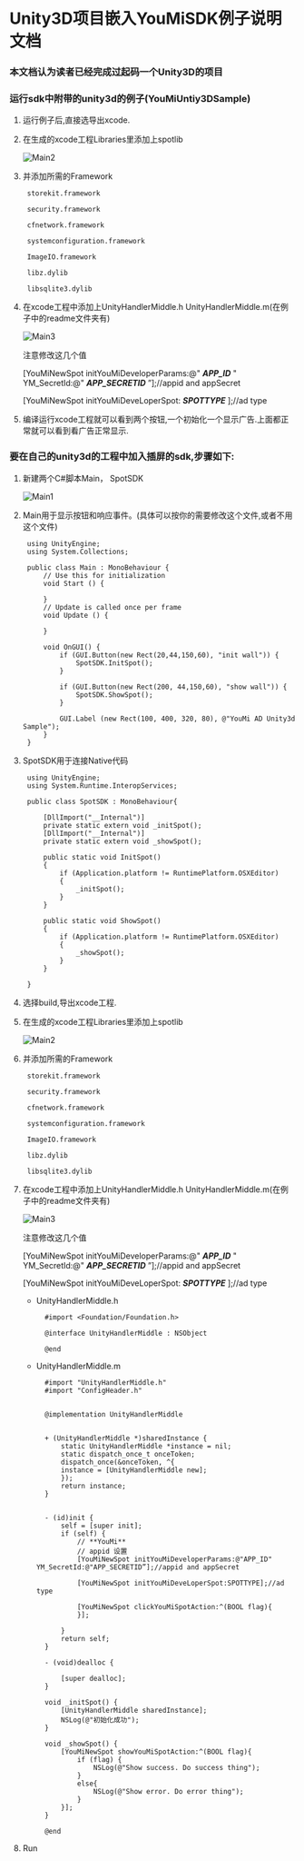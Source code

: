 Unity3D项目嵌入YouMiSDK例子说明文档
===

### **本文档认为读者已经完成过起码一个Unity3D的项目**

### 运行sdk中附带的unity3d的例子(YouMiUntiy3DSample)
1. 运行例子后,直接选导出xcode.

2. 在生成的xcode工程Libraries里添加上spotlib

	![Main2][2]
	
3. 并添加所需的Framework
	
		storekit.framework

		security.framework

		cfnetwork.framework

		systemconfiguration.framework

		ImageIO.framework

		libz.dylib

		libsqlite3.dylib

4. 在xcode工程中添加上UnityHandlerMiddle.h UnityHandlerMiddle.m(在例子中的readme文件夹有)

	![Main3][3]
	
	注意修改这几个值
			
	[YouMiNewSpot initYouMiDeveloperParams:@" ***APP_ID*** " YM_SecretId:@" ***APP_SECRETID*** ”];//appid and appSecret
    
    [YouMiNewSpot initYouMiDeveLoperSpot: ***SPOTTYPE*** ];//ad type 
 
5. 编译运行xcode工程就可以看到两个按钮,一个初始化一个显示广告.上面都正常就可以看到看广告正常显示.


### 要在自己的unity3d的工程中加入插屏的sdk,步骤如下:

1. 新建两个C#脚本Main， SpotSDK

	![Main1][1]

2. Main用于显示按钮和响应事件。(具体可以按你的需要修改这个文件,或者不用这个文件)
	
	
		using UnityEngine;
		using System.Collections;

		public class Main : MonoBehaviour {
			// Use this for initialization
			void Start () {

			}
			// Update is called once per frame
			void Update () {
		
			}
	
			void OnGUI() {
				if (GUI.Button(new Rect(20,44,150,60), "init wall")) {
					SpotSDK.InitSpot();
				}
		
				if (GUI.Button(new Rect(200, 44,150,60), "show wall")) {
					SpotSDK.ShowSpot();
				}
		
				GUI.Label (new Rect(100, 400, 320, 80), @"YouMi AD Unity3d Sample");
			}
		}


3. SpotSDK用于连接Native代码


		using UnityEngine;
		using System.Runtime.InteropServices;

		public class SpotSDK : MonoBehaviour{
	
			[DllImport("__Internal")]
			private static extern void _initSpot();
			[DllImport("__Internal")]
			private static extern void _showSpot();
	
			public static void InitSpot()
			{
				if (Application.platform != RuntimePlatform.OSXEditor)
				{
					_initSpot();
				}
			}
	
			public static void ShowSpot()
			{
				if (Application.platform != RuntimePlatform.OSXEditor)
				{
					_showSpot();
				}
			}

		}

4. 选择build,导出xcode工程.

5. 在生成的xcode工程Libraries里添加上spotlib

	![Main2][2]
	
6. 并添加所需的Framework
	
		storekit.framework

		security.framework

		cfnetwork.framework

		systemconfiguration.framework

		ImageIO.framework

		libz.dylib

		libsqlite3.dylib

6. 在xcode工程中添加上UnityHandlerMiddle.h UnityHandlerMiddle.m(在例子中的readme文件夹有)

	![Main3][3]
	
	注意修改这几个值
			
	[YouMiNewSpot initYouMiDeveloperParams:@" ***APP_ID*** " YM_SecretId:@" ***APP_SECRETID*** ”];//appid and appSecret
    
    [YouMiNewSpot initYouMiDeveLoperSpot: ***SPOTTYPE*** ];//ad type 
	
	* UnityHandlerMiddle.h
		
			#import <Foundation/Foundation.h>

			@interface UnityHandlerMiddle : NSObject

			@end
			
	* UnityHandlerMiddle.m
	
			#import "UnityHandlerMiddle.h"
			#import "ConfigHeader.h"


			@implementation UnityHandlerMiddle


			+ (UnityHandlerMiddle *)sharedInstance {
    			static UnityHandlerMiddle *instance = nil;
    			static dispatch_once_t onceToken;
    			dispatch_once(&onceToken, ^{
        		instance = [UnityHandlerMiddle new];
    			});
    			return instance;
			}


			- (id)init {
    			self = [super init];
    			if (self) {
        			// **YouMi**
        			// appid 设置
        			[YouMiNewSpot initYouMiDeveloperParams:@"APP_ID" YM_SecretId:@"APP_SECRETID”];//appid and appSecret
    
        			[YouMiNewSpot initYouMiDeveLoperSpot:SPOTTYPE];//ad type 
        
        			[YouMiNewSpot clickYouMiSpotAction:^(BOOL flag){
        			}];
        
    			}
    			return self;
			}

			- (void)dealloc {

    			[super dealloc];
			}

			void _initSpot() {
    			[UnityHandlerMiddle sharedInstance];
    			NSLog(@"初始化成功");
			}

			void _showSpot() {
    			[YouMiNewSpot showYouMiSpotAction:^(BOOL flag){
        			if (flag) {
            			NSLog(@"Show success. Do success thing");
        			}
        			else{
            			NSLog(@"Show error. Do error thing");
        			}
    			}];
			}

			@end
 
 7. Run

[1]:image/a1.png
[2]:image/a2.png
[3]:image/a3.png